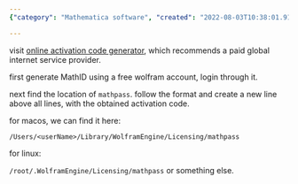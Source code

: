 ```yaml
---
{"category": "Mathematica software", "created": "2022-08-03T10:38:01.912Z", "date": "2022-08-03 10:38:01", "description": "Learn how to generate a Mathematica activation code using an online code generator and your free Wolfram account. Follow the instructions to locate and edit the `mathpass` file, enabling you to successfully activate the software.", "modified": "2022-08-18T14:53:42.375Z", "tags": ["activation", "mathematica", "non-free", "wolfram"], "title": "Free Mathematica Activation Method"}

---
```


visit [online activation code generator](https://ibug.io/blog/2019/05/mathematica-keygen/), which recommends a paid global internet service provider.

first generate MathID using a free wolfram account, login through it.

next find the location of `mathpass`. follow the format and create a new line above all lines, with the obtained activation code.

for macos, we can find it here:

`/Users/<userName>/Library/WolframEngine/Licensing/mathpass`

for linux:

`/root/.WolframEngine/Licensing/mathpass` or something else.

